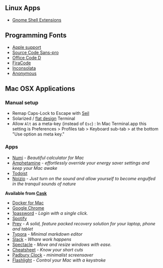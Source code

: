 ## Linux Apps

- [Gnome Shell Extensions](https://extensions.gnome.org/)


## Programming Fonts

- [Apple support][apple]
- [Source Code Sans-pro][codepro]
- [Office Code D][office-code]
- [FiraCode][fira]
- [Inconsolata][inconsolata]
- [Anonymous][anonymous]

## Mac OSX Applications

### Manual setup

- Remap Caps-Lock to Escape with [Seil](https://pqrs.org/osx/karabiner/seil.html.en)
- Solarized / [flat design](https://github.com/ahmetsulek/flat-terminal) Terminal
- Allow `Alt` as a meta-key (instead of `Esc`) : In Mac Terminal.app
  this setting is Preferences > Profiles tab > Keyboard sub-tab > at the
  bottom "Use option as meta key."


### Apps

- [Numi](http://numi.io/) - _Beautiful calculator for Mac_
- [Amphetamine](https://itunes.apple.com/us/app/amphetamine/id937984704?mt=12) - _effortlessly override your energy saver settings and keep your Mac awake_
- [Todoist](https://todoist.com/)
- [Noizio](http://noiz.io/) - _Just turn on the sound and allow yourself to become engulfed in the tranquil sounds of nature_

**Available from [Cask](https://caskroom.github.io/search)**

- [Docker for Mac](https://docs.docker.com/docker-for-mac/)
- [Google Chrome](https://www.google.fr/chrome/browser/)
- [1password](https://1password.com/) - _Login with a single click._
- [Spotify](https://www.spotify.com/fr/)
- [Prey](https://preyproject.com/) - _A solid, feature packed recovery solution for your laptop, phone and tablet_
- [Typora](https://typora.io) - _Minimal markdown editor_
- [Slack](https://slack.com/beta/osx) - _Whare work happens_
- [Spectacle](http://spectacleapp.com/) - _Move and resize windows with ease._
- [Cheatsheet](http://www.mediaatelier.com/CheatSheet/) - _Know your short cuts_
- [Padbury Clock](http://padbury.me/clock/) - _minimalist screensaver_
- [Flashlight](http://flashlight.nateparrott.com/) - _Control your Mac with a keystroke_


[apple]: https://support.apple.com/fr-fr/HT201749
[fira]: https://github.com/tonsky/FiraCode
[codepro]: https://github.com/adobe-fonts/source-code-pro
[anonymous]: http://www.marksimonson.com/fonts/view/anonymous-pro
[inconsolata]: http://levien.com/type/myfonts/inconsolata.html
[office-code]: https://github.com/nathco/Office-Code-Pro

